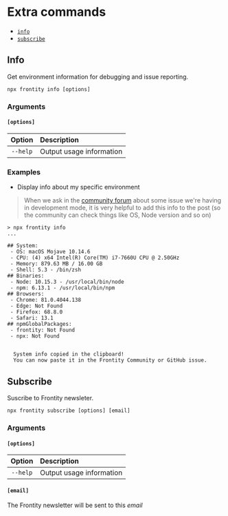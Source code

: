 # Extra commands

- [`info`](extra-commands.md#info)
- [`subscribe`](extra-commands.md#info)

## Info

Get environment information for debugging and issue reporting.

```text
npx frontity info [options]
```

### Arguments

#### **`[options]`**

|  Option  | Description              |
| :------: | :----------------------- |
| `--help` | Output usage information |

### Examples

- Display info about my specific environment

> When we ask in the [community forum](https://community.frontity.org/) about some issue we're having in development mode, it is very helpful to add this info to the post \(so the community can check things like OS, Node version and so on\)

```text
> npx frontity info
...

## System:
 - OS: macOS Mojave 10.14.6
 - CPU: (4) x64 Intel(R) Core(TM) i7-7660U CPU @ 2.50GHz
 - Memory: 879.63 MB / 16.00 GB
 - Shell: 5.3 - /bin/zsh
## Binaries:
 - Node: 10.15.3 - /usr/local/bin/node
 - npm: 6.13.1 - /usr/local/bin/npm
## Browsers:
 - Chrome: 81.0.4044.138
 - Edge: Not Found
 - Firefox: 68.8.0
 - Safari: 13.1
## npmGlobalPackages:
 - frontity: Not Found
 - npx: Not Found


  System info copied in the clipboard!
  You can now paste it in the Frontity Community or GitHub issue.
```

## Subscribe

Suscribe to Frontity newsleter.

```text
npx frontity subscribe [options] [email]
```

### Arguments

#### **`[options]`**

|  Option  | Description              |
| :------: | :----------------------- |
| `--help` | Output usage information |

#### **`[email]`**

The Frontity newsletter will be sent to this _email_
